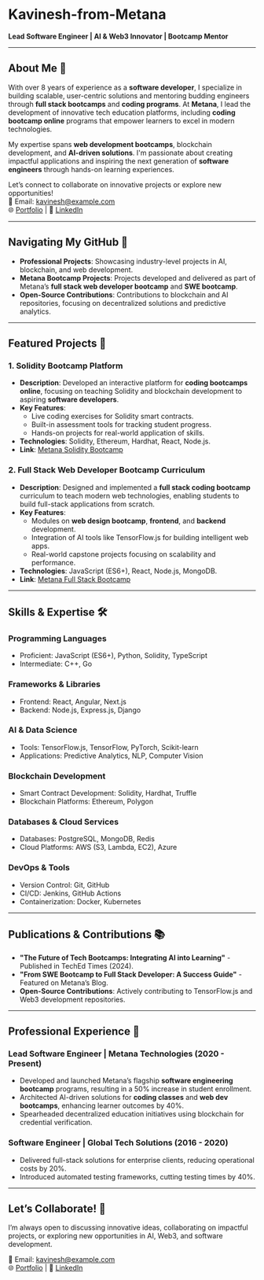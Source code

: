# Kavinesh-from-Metana

**Lead Software Engineer | AI & Web3 Innovator | Bootcamp Mentor**  

---

## About Me 👋  
With over 8 years of experience as a **software developer**, I specialize in building scalable, user-centric solutions and mentoring budding engineers through **full stack bootcamps** and **coding programs**. At **Metana**, I lead the development of innovative tech education platforms, including **coding bootcamp online** programs that empower learners to excel in modern technologies.

My expertise spans **web development bootcamps**, blockchain development, and **AI-driven solutions**. I'm passionate about creating impactful applications and inspiring the next generation of **software engineers** through hands-on learning experiences.  

Let’s connect to collaborate on innovative projects or explore new opportunities!  
📧 Email: kavinesh@example.com  
🌐 [Portfolio](https://kavinesh.github.io) | 🔗 [LinkedIn](https://linkedin.com/in/kavinesh)  

---

## Navigating My GitHub 📂  

- **Professional Projects**: Showcasing industry-level projects in AI, blockchain, and web development.  
- **Metana Bootcamp Projects**: Projects developed and delivered as part of Metana’s **full stack web developer bootcamp** and **SWE bootcamp**.  
- **Open-Source Contributions**: Contributions to blockchain and AI repositories, focusing on decentralized solutions and predictive analytics.  

---

## Featured Projects 🚀  

### **1. Solidity Bootcamp Platform**  
- **Description**: Developed an interactive platform for **coding bootcamps online**, focusing on teaching Solidity and blockchain development to aspiring **software developers**.  
- **Key Features**:  
  - Live coding exercises for Solidity smart contracts.  
  - Built-in assessment tools for tracking student progress.  
  - Hands-on projects for real-world application of skills.  
- **Technologies**: Solidity, Ethereum, Hardhat, React, Node.js.  
- **Link**: [Metana Solidity Bootcamp](https://metana.io/solidity-bootcamp)  

### **2. Full Stack Web Developer Bootcamp Curriculum**  
- **Description**: Designed and implemented a **full stack coding bootcamp** curriculum to teach modern web technologies, enabling students to build full-stack applications from scratch.  
- **Key Features**:  
  - Modules on **web design bootcamp**, **frontend**, and **backend** development.  
  - Integration of AI tools like TensorFlow.js for building intelligent web apps.  
  - Real-world capstone projects focusing on scalability and performance.  
- **Technologies**: JavaScript (ES6+), React, Node.js, MongoDB.  
- **Link**: [Metana Full Stack Bootcamp](https://metana.io/full-stack-bootcamp)

---

## Skills & Expertise 🛠️  

### **Programming Languages**  
- Proficient: JavaScript (ES6+), Python, Solidity, TypeScript  
- Intermediate: C++, Go  

### **Frameworks & Libraries**  
- Frontend: React, Angular, Next.js  
- Backend: Node.js, Express.js, Django  

### **AI & Data Science**  
- Tools: TensorFlow.js, TensorFlow, PyTorch, Scikit-learn  
- Applications: Predictive Analytics, NLP, Computer Vision  

### **Blockchain Development**  
- Smart Contract Development: Solidity, Hardhat, Truffle  
- Blockchain Platforms: Ethereum, Polygon  

### **Databases & Cloud Services**  
- Databases: PostgreSQL, MongoDB, Redis  
- Cloud Platforms: AWS (S3, Lambda, EC2), Azure  

### **DevOps & Tools**  
- Version Control: Git, GitHub  
- CI/CD: Jenkins, GitHub Actions  
- Containerization: Docker, Kubernetes  

---

## Publications & Contributions 📚  

- **"The Future of Tech Bootcamps: Integrating AI into Learning"** - Published in TechEd Times (2024).  
- **"From SWE Bootcamp to Full Stack Developer: A Success Guide"** - Featured on Metana’s Blog.  
- **Open-Source Contributions**: Actively contributing to TensorFlow.js and Web3 development repositories.  

---

## Professional Experience 💼  

### **Lead Software Engineer | Metana Technologies** (2020 - Present)  
- Developed and launched Metana’s flagship **software engineering bootcamp** programs, resulting in a 50% increase in student enrollment.  
- Architected AI-driven solutions for **coding classes** and **web dev bootcamps**, enhancing learner outcomes by 40%.  
- Spearheaded decentralized education initiatives using blockchain for credential verification.  

### **Software Engineer | Global Tech Solutions** (2016 - 2020)  
- Delivered full-stack solutions for enterprise clients, reducing operational costs by 20%.  
- Introduced automated testing frameworks, cutting testing times by 40%.  

---

## Let’s Collaborate! 🤝  
I’m always open to discussing innovative ideas, collaborating on impactful projects, or exploring new opportunities in AI, Web3, and software development.  

📧 Email: kavinesh@example.com  
🌐 [Portfolio](https://kavinesh.github.io) | 🔗 [LinkedIn](https://linkedin.com/in/kavinesh)  
